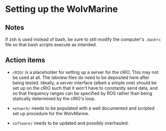 # Setting up the WolvMarine

## Notes

If zsh is used instead of bash, be sure to still modify the computer's `.bashrc`
file so that bash scripts execute as intended.

## Action items

- `cRIO/` is a placeholder for setting up a server for the cRIO. This may not
  be used at all. The labview files do need to be deposited here after being
  tested. Ideally, a server interface (albeit a simple one) should be set up
  on the cRIO such that it won't have to constantly send data, and so that
  frequency ranges can be specified by ROS rather than being statically
  determined by the cRIO's loop.

- `network/` needs to be populated with a well documented and scripted set up
  procedure for the WolvMarine.

- `software/` needs to be updated and possibly overhauled.
